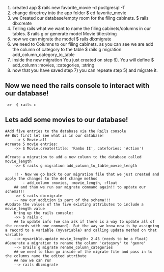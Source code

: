 1) created app 
$ rails new favorite_movie -d postgresql -T
2) change directroy into the app folder
$ cd favorite_movie
3) we Created our database/empty room for the filing cabinets.
$ rails db:create
4) Telling rails what we want to name the filing cabinets/columns in our tables.
$ rails g or generate model Movie title:string 
5) now we can migrate the model
$ rails db:migrate
6) we need to Columns to our filing cabinets. as you can see we are add the column of category to the table
$ rails g migration add_column_category_to_table
7) inside the new migration You just created on step 6). You will define 
$ add_column :movies, :categories, :string
8) now that you have saved step 7) you can repeate step 5) and migrate it.

## Now we need the rails console to interact with our database!
    ->>  $ rails c

## Lets add some movies to our database!
    #Add five entries to the database via the Rails console
    ## But first let see what is in our database!
        --> $ Movie.all
    #create 5 movie entries:
        ->> $ Movie.create(title: 'Rambo II', catefories: 'Action')

    #Create a migration to add a new column to the database called movie_length
        ->> $ rails g migration add_column_to_table_movie_length
        
        !! - Now we go back to our migration file that we just created and apply the changes to the def change method
            - add_column :movies, :movie_length, :float
        ## and than we run our migrate command again!! to update our schema!!!
        ->> $ rails db:migrate  
        -- now our addition is part of the schema!!!
    #Update the values of the five existing attributes to include a movie_length value
        bring up the rails console:
        ->> $ rails c
        ## to update info (we can ask if there is a way to update all of the records with one command). But the way we know now is by assigning a record to a variable (myvariable) and calling update method on that variable
        --> myvarible.update movie_length: 2.45 (needs to be a float) 
    #Generate a migration to rename the column 'category' to 'genre' 
        --> $rails g migrate rename_column_categories
        ## we need to than go inside of the migrate file and pass in to the columns name the edited attribute
        ## now we can run 
        --> rails db:migrate
    

## 

